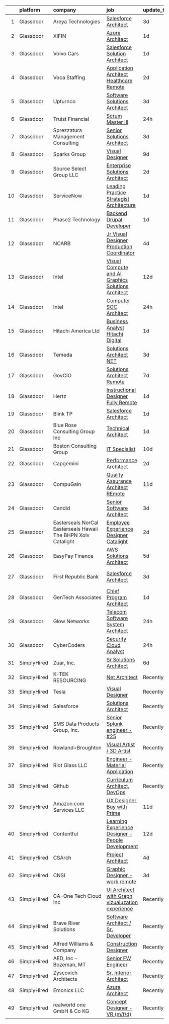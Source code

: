 

|    | platform    | company                                                           | job                                                                                                                                                                                                                                                                                                                                                                                                                                                                                                                                                                                                                                                                                                                                                                                                                                                                                                                                                                                                                                                                                                                                                                                                                                                                                                                                                                                                               | update_time   | location             |
|---:|:------------|:------------------------------------------------------------------|:------------------------------------------------------------------------------------------------------------------------------------------------------------------------------------------------------------------------------------------------------------------------------------------------------------------------------------------------------------------------------------------------------------------------------------------------------------------------------------------------------------------------------------------------------------------------------------------------------------------------------------------------------------------------------------------------------------------------------------------------------------------------------------------------------------------------------------------------------------------------------------------------------------------------------------------------------------------------------------------------------------------------------------------------------------------------------------------------------------------------------------------------------------------------------------------------------------------------------------------------------------------------------------------------------------------------------------------------------------------------------------------------------------------|:--------------|:---------------------|
|  1 | Glassdoor   | Areya Technologies                                                | [Salesforce Architect](https://www.glassdoor.com/partner/jobListing.htm?pos=124&ao=1136043&s=58&guid=00000181e6e367a6a7aca7b6fb3f59aa&src=GD_JOB_AD&t=SR&vt=w&cs=1_f1a3e78d&cb=1657436072242&jobListingId=1007988964633&jrtk=3-0-1g7je6pupk25d801-1g7je6pv6g2q6800-9060cca8bc9b5d81-)                                                                                                                                                                                                                                                                                                                                                                                                                                                                                                                                                                                                                                                                                                                                                                                                                                                                                                                                                                                                                                                                                                                             | 3d            | Burlingame, CA       |
|  2 | Glassdoor   | XIFIN                                                             | [Azure Architect](https://www.glassdoor.com/partner/jobListing.htm?pos=117&ao=1136043&s=58&guid=00000181e6e367a6a7aca7b6fb3f59aa&src=GD_JOB_AD&t=SR&vt=w&ea=1&cs=1_cd96af70&cb=1657436072242&jobListingId=1007993666665&jrtk=3-0-1g7je6pupk25d801-1g7je6pv6g2q6800-e5e5759bb2fd61e7-)                                                                                                                                                                                                                                                                                                                                                                                                                                                                                                                                                                                                                                                                                                                                                                                                                                                                                                                                                                                                                                                                                                                             | 1d            | Dallas, TX           |
|  3 | Glassdoor   | Volvo Cars                                                        | [Salesforce Solution Architect](https://www.glassdoor.com/partner/jobListing.htm?pos=111&ao=1136043&s=58&guid=00000181e6e367a6a7aca7b6fb3f59aa&src=GD_JOB_AD&t=SR&vt=w&cs=1_91fd1e40&cb=1657436072241&jobListingId=1007993627722&jrtk=3-0-1g7je6pupk25d801-1g7je6pv6g2q6800-6e6316d043462188-)                                                                                                                                                                                                                                                                                                                                                                                                                                                                                                                                                                                                                                                                                                                                                                                                                                                                                                                                                                                                                                                                                                                    | 1d            | Mahwah, NJ           |
|  4 | Glassdoor   | Voca Staffing                                                     | [Application Architect Healthcare  Remote ](https://www.glassdoor.com/partner/jobListing.htm?pos=108&ao=1110586&s=58&guid=00000181e6e367a6a7aca7b6fb3f59aa&src=GD_JOB_AD&t=SR&vt=w&ea=1&cs=1_872af2a5&cb=1657436072241&jobListingId=1007990202781&cpc=47CFDC01B3F81FAC&jrtk=3-0-1g7je6pupk25d801-1g7je6pv6g2q6800-796f7c71a8dda27e--6NYlbfkN0BE1NIxMi_JbcH-ROp8JZ1Q7Gl0zj0qYPSNkFo4TeX5QtA4yFnhFm3aW294hNkD69w2ncpqyKVQjdE8mdgnAgEjIaIqH0UjukahcrWBUwVv3pAxzFNm7HUwpvLZ_0EucJbTvaa2Uac0GSBO8_zWfoLqqBw6cirqELwC9_ixUY9hyStsZTbCg-fUn_wbqm9uJhnvfqjoxwv_PKhJEiW0IusKYo9s6reNE8uZJM7CGNOvjnDTbJV__QtrlLfPFWGEFIzz1k7My2tLlnMTyU2fHkqFqLJQCBNrzQdRs_91t5Usm53tPuAYm2sBoQ7wZCM_UhLv_7ehR-GrFRNAH2iFhroYsenBFYqKgCcfDMW0UIPE18BFBd99gartN12HOoZdccTFIeiZAeBbFgkd2Oobe9Hh_mLiSIAjbRaqTie7CQ3hN-EpWdeSjZonL85NLVgU-G2wiJxnjtbz46S1XJmz1E27OFC7aoigBjvuTTDefYW74-tKwmE2ED0a_jI2OBKYGdpKSIJVFjt9syrtDxd_dQCM)                                                                                                                                                                                                                                                                                                                                                                                                                                                                                                              | 2d            | Remote               |
|  5 | Glassdoor   | Upturnco                                                          | [Software Solutions Architect](https://www.glassdoor.com/partner/jobListing.htm?pos=130&ao=1136043&s=58&guid=00000181e6e367a6a7aca7b6fb3f59aa&src=GD_JOB_AD&t=SR&vt=w&ea=1&cs=1_9eeca4f8&cb=1657436072242&jobListingId=1007987531120&jrtk=3-0-1g7je6pupk25d801-1g7je6pv6g2q6800-e6a104121f1f3595-)                                                                                                                                                                                                                                                                                                                                                                                                                                                                                                                                                                                                                                                                                                                                                                                                                                                                                                                                                                                                                                                                                                                | 3d            | San Juan, PR         |
|  6 | Glassdoor   | Truist Financial                                                  | [Scrum Master III](https://www.glassdoor.com/partner/jobListing.htm?pos=126&ao=1136043&s=58&guid=00000181e6e367a6a7aca7b6fb3f59aa&src=GD_JOB_AD&t=SR&vt=w&cs=1_b2d65b4d&cb=1657436072242&jobListingId=1007994188434&jrtk=3-0-1g7je6pupk25d801-1g7je6pv6g2q6800-40efae4936fd12b2-)                                                                                                                                                                                                                                                                                                                                                                                                                                                                                                                                                                                                                                                                                                                                                                                                                                                                                                                                                                                                                                                                                                                                 | 24h           | Atlanta, GA          |
|  7 | Glassdoor   | Sprezzatura Management Consulting                                 | [Senior Solutions Architect](https://www.glassdoor.com/partner/jobListing.htm?pos=128&ao=1136043&s=58&guid=00000181e6e367a6a7aca7b6fb3f59aa&src=GD_JOB_AD&t=SR&vt=w&ea=1&cs=1_1394b1b7&cb=1657436072242&jobListingId=1007986878722&jrtk=3-0-1g7je6pupk25d801-1g7je6pv6g2q6800-310f7f97d5132ae9-)                                                                                                                                                                                                                                                                                                                                                                                                                                                                                                                                                                                                                                                                                                                                                                                                                                                                                                                                                                                                                                                                                                                  | 3d            | Washington, DC       |
|  8 | Glassdoor   | Sparks Group                                                      | [Visual Designer](https://www.glassdoor.com/partner/jobListing.htm?pos=110&ao=1110586&s=58&guid=00000181e6e367a6a7aca7b6fb3f59aa&src=GD_JOB_AD&t=SR&vt=w&cs=1_8fdf42f9&cb=1657436072241&jobListingId=1007975315320&cpc=3BA4CE39D5B5DEF5&jrtk=3-0-1g7je6pupk25d801-1g7je6pv6g2q6800-6f9d54796fcb816d--6NYlbfkN0CVbIAoVGlVV0muHIzlWY31dYj5hrVkKa7qBWZ-hZn3g-zWnitpxah_RyLopvrEJPKGNVHkP4BEyVXcBiWExKZaLgyJCtFSQyRl2jwvZrsd_lm4hDi0g9llMeq5j5rEbSGyOLvtyf1pgb03FpHKPuSdrN9M6CCkObuXg2bM7tzxT8AzfAfkFFfLS413SNybbBkUH7RJi9Pku81egTuyhpTM2vAncXgDXsV8HJB1xMfKnVtvCvxNEDR69HaPsqE0_CGYLiEQA4F4xWrXEaBnDfN8lAhYIaXIQogCcRgc0G6NDN4YFgd_5hXfaH2Qf-btdbCFH_b_i14-eH7jvwL2lraMkdguuca8PUsPJ3tIOQVQ_1lv7EHSrX8rPGlkA_wjbshx4VGvRmrnHfPz5f5aKJuIDdJtQBkYNixpyDO_2zU-VLjtFlJTvTcT2R48c7y1gBMWsgqNicRh3R1VNc2VU-VlNjyqtfhNHIqURBpjY7y8YXjDGPc5jYEFz1_M1vXtF_k%3D)                                                                                                                                                                                                                                                                                                                                                                                                                                                                                                                                                               | 9d            | Arlington, VA        |
|  9 | Glassdoor   | Source Select Group  LLC                                          | [Enterprise Solutions Architect](https://www.glassdoor.com/partner/jobListing.htm?pos=105&ao=1110586&s=58&guid=00000181e6e367a6a7aca7b6fb3f59aa&src=GD_JOB_AD&t=SR&vt=w&ea=1&cs=1_423061fd&cb=1657436072240&jobListingId=1007990072812&cpc=F583A5AE0DDDFE3A&jrtk=3-0-1g7je6pupk25d801-1g7je6pv6g2q6800-21d590518893dfc3--6NYlbfkN0Dknu-XJx1lvG7TapgMlWnDguf9J9bebwcn7i5H53jr-eDOtmFlM5ZfTBFOyK9AH4HPtVI5UoMb82w62dLWlDKoRWM8XMZS-rqEXKJF0w4gtb15dUnf98dqT7NTZyEuXHPx7qsPWdXE_Zg9_NeqtF7dO1wo2rt14Mj8JnXdNKk_CLNbiiBjW1_JP1vpAHn_cNtK63wzB4X3jZlDZEnVCfXWOvXgffga_39eNDqOQ5SC33BR3ZdvB-miu9Pnv0dB5e-LKsp3h727KJ-zu4LLqexVxa2KQeOI9njhtunzs51R51tb62ZkD44xO3YVKovGrqSakdGO9X-5AaWn9maJrQBL4EY9Zkl-GtpDIxN1bjUL8H5ivB-EVYra1PXWlvb0rn_SiZoPg8GoVeDaC-_MICTPA5itXwodRfLCha4dzv2Of9FeY4lQrp6agHYiEudi9duj50-OTyjNtHLJZ6BHR26EqXKumyCeLVGLz6j5gH55UqY_hPAoGjFa3bGmz4RN7Y4ZYMEsLKpCYw%3D%3D)                                                                                                                                                                                                                                                                                                                                                                                                                                                                                                                             | 2d            | Remote               |
| 10 | Glassdoor   | ServiceNow                                                        | [Leading Practice Strategist   Architecture](https://www.glassdoor.com/partner/jobListing.htm?pos=129&ao=1136043&s=58&guid=00000181e6e367a6a7aca7b6fb3f59aa&src=GD_JOB_AD&t=SR&vt=w&cs=1_16c06e78&cb=1657436072242&jobListingId=1007993814941&jrtk=3-0-1g7je6pupk25d801-1g7je6pv6g2q6800-ed41475d852ebfb6-)                                                                                                                                                                                                                                                                                                                                                                                                                                                                                                                                                                                                                                                                                                                                                                                                                                                                                                                                                                                                                                                                                                       | 1d            | New York, NY         |
| 11 | Glassdoor   | Phase2 Technology                                                 | [Backend Drupal Developer](https://www.glassdoor.com/partner/jobListing.htm?pos=103&ao=1110586&s=58&guid=00000181e6e367a6a7aca7b6fb3f59aa&src=GD_JOB_AD&t=SR&vt=w&ea=1&cs=1_29094f38&cb=1657436072239&jobListingId=1007993224952&cpc=BAB9AA3F436D8911&jrtk=3-0-1g7je6pupk25d801-1g7je6pv6g2q6800-3d37e1c5d2e8ef37--6NYlbfkN0D5EoDI19pzLD_ZoAvoqM1-O9qeTV9KvYbDAr1-bMzVcZcpAIqXFAz3IAckowdknD-cNvKT3dG5e3B9UhnzZ-Vly5TmQAUG2eT4UFLJBbWVt6D19g2gg4QqReQnz_vIEOTmqDPH-BxUu5Go1oEDVD84EfPLG_zzMHxSMV1Tg7AwNvIHMx40_9K-oMXTEtqt-uHts1xBqo_Yp6LP17gU9dD0HWUySDTQhlEzzgWoomM191UyBsuxptadu-krUHwC35l85qSMs8Jb19IjJyKEvHa-KTQ_KTG4OSKQosaeckfBofTUVSSmTF6N9mR2VhsZQ0_6AFTS5KLkbErSdKII5xOCKEH6sGIyxtcAufvLTxdVw5CXbtmCczNWOLPDFWFbw586UgToTLyEWVhMGhCfQEl-i8-Lo-ONMXwzF4s_U0wbxIsGzNowO3-y7wE2uh9W72Oyp0Vg4leYO-Wfm0f_gs_STcleq3cTQJbcuko1JTIFVEOmOkcLNiOwegmFsG_K0Fk%3D)                                                                                                                                                                                                                                                                                                                                                                                                                                                                                                                                                 | 1d            | Remote               |
| 12 | Glassdoor   | NCARB                                                             | [Jr  Visual Designer Production Coordinator](https://www.glassdoor.com/partner/jobListing.htm?pos=119&ao=1136043&s=58&guid=00000181e6e367a6a7aca7b6fb3f59aa&src=GD_JOB_AD&t=SR&vt=w&cs=1_3d982003&cb=1657436072242&jobListingId=1007985859291&jrtk=3-0-1g7je6pupk25d801-1g7je6pv6g2q6800-84b28fb3842fc763-)                                                                                                                                                                                                                                                                                                                                                                                                                                                                                                                                                                                                                                                                                                                                                                                                                                                                                                                                                                                                                                                                                                       | 4d            | Washington, DC       |
| 13 | Glassdoor   | Intel                                                             | [Visual Compute and AI Graphics Solutions Architect](https://www.glassdoor.com/partner/jobListing.htm?pos=125&ao=1136043&s=58&guid=00000181e6e367a6a7aca7b6fb3f59aa&src=GD_JOB_AD&t=SR&vt=w&cs=1_36d98415&cb=1657436072242&jobListingId=1007965620115&jrtk=3-0-1g7je6pupk25d801-1g7je6pv6g2q6800-6299f83923726960-)                                                                                                                                                                                                                                                                                                                                                                                                                                                                                                                                                                                                                                                                                                                                                                                                                                                                                                                                                                                                                                                                                               | 12d           | San Jose, CA         |
| 14 | Glassdoor   | Intel                                                             | [Computer SOC Architect](https://www.glassdoor.com/partner/jobListing.htm?pos=113&ao=1136043&s=58&guid=00000181e6e367a6a7aca7b6fb3f59aa&src=GD_JOB_AD&t=SR&vt=w&cs=1_b479ab32&cb=1657436072241&jobListingId=1007994189781&jrtk=3-0-1g7je6pupk25d801-1g7je6pv6g2q6800-b3f5af3242cfab3b-)                                                                                                                                                                                                                                                                                                                                                                                                                                                                                                                                                                                                                                                                                                                                                                                                                                                                                                                                                                                                                                                                                                                           | 24h           | Hillsboro, OR        |
| 15 | Glassdoor   | Hitachi America  Ltd                                              | [Business Analyst   Hitachi Digital](https://www.glassdoor.com/partner/jobListing.htm?pos=114&ao=1136043&s=58&guid=00000181e6e367a6a7aca7b6fb3f59aa&src=GD_JOB_AD&t=SR&vt=w&cs=1_efd2ca99&cb=1657436072241&jobListingId=1007992824369&jrtk=3-0-1g7je6pupk25d801-1g7je6pv6g2q6800-b7a9a8026948f212-)                                                                                                                                                                                                                                                                                                                                                                                                                                                                                                                                                                                                                                                                                                                                                                                                                                                                                                                                                                                                                                                                                                               | 1d            | Santa Clara, CA      |
| 16 | Glassdoor   | Temeda                                                            | [Solutions Architect    NET](https://www.glassdoor.com/partner/jobListing.htm?pos=102&ao=1110586&s=58&guid=00000181e6e367a6a7aca7b6fb3f59aa&src=GD_JOB_AD&t=SR&vt=w&ea=1&cs=1_8abde45b&cb=1657436072239&jobListingId=1007987820448&cpc=C19BE7EA145E205E&jrtk=3-0-1g7je6pupk25d801-1g7je6pv6g2q6800-771fb40b5152c388--6NYlbfkN0Cdyrb_-SYpjIsC7ShR4LTJruqxAexHI1Km_0W0EzpI0TW7AkFEGeTkcoZKWyN5dddhK1KxqVbfNdxlg8SxmcY2z-RPfajfUkz14DOfPB5WKsTSE-iFX8V7mUTVOt9jrREmr2If8kAJlNICLxcY7fymTrvVMhnIQ7ideTI8ipqA9ALxmFln2u5ZuXfCx7V5GHEqQcLjCs7BFlOZqRl1Oi39glAmymDx5uOLTJzHL0pGMyit0fqFja7Qjpnwz24FOH8oynMNss21KZCJRCGtEX_1BPTBRpzaiP2GXjcdN-frDgdjeUUw0Qn9TFl-lOQAXftfYi9dOchrpXqtPBxUXjMD9u4DDHsei6yDTH-Kpa2qcxLRo-w7WrBRNAK-MThMtxlf5QyR3DYH-4WqcvB7jmaey7HDaGq2ENhV9_hCAaZ8CP2zLoycMr6V9OkZitEZVkdSWHbxGldxMqRq4pvUPp2nTJ3Pa8ksdAl0kq8-ipuTkX-58FU7hY9HshXtnae1O1c%3D)                                                                                                                                                                                                                                                                                                                                                                                                                                                                                                                                               | 3d            | Remote               |
| 17 | Glassdoor   | GovCIO                                                            | [Solutions Architect  Remote ](https://www.glassdoor.com/partner/jobListing.htm?pos=107&ao=1110586&s=58&guid=00000181e6e367a6a7aca7b6fb3f59aa&src=GD_JOB_AD&t=SR&vt=w&cs=1_651b09c1&cb=1657436072240&jobListingId=1007978596400&cpc=56C4EA4A1A191A49&jrtk=3-0-1g7je6pupk25d801-1g7je6pv6g2q6800-266625566436227c--6NYlbfkN0A1nvzNsvV4qyCy1GhW1Freg0uBINZ7OaZ-2zU4Ex1TXTqzZBkkuwHUK3v8PptU9X9iQTNuyIg0bpV2hdJ_HK9odugz-Uf9Xb1efQWQldHvSQIv8-D5zEg7WnmXQ7sTio0xLDxsW1fZsjSG1sVP8A36w_aAPvjDC97qHWYAfTEDvPbqu1C3ELEftxdLFR8rgj2jnnUOLKUNlrOgZvQEGZ1InTDXNMs-AqJS-qUz4gtPxQKj6n1eN2ueA34CXn1fFckgWdpE6B8eMkWPFn3Oo5KqvzG06qB3-GxmILGy19OFCm8j4qxrdZIyoEkHYbJu58Bp_ks9E7GMBSg0ZYocdHWyAVfUHcDbZPvLo8Yv2zPv8NPlGq7RqYDBnnZGnE6gFu6u8_G0T5nWPMrQtfXOlEamAjeOndXiYYxSRvhiId1h7ggd8P-pGPn5hmSii3V_i9iPbxNnF8bxNtxedom36AoRwSQ0menNO-TRSycYnVsiEkY1qrc2_7q-aoZPNdbqlkbptcPv4GWcjg%3D%3D)                                                                                                                                                                                                                                                                                                                                                                                                                                                                                                                                    | 7d            | Fairfax, VA          |
| 18 | Glassdoor   | Hertz                                                             | [Instructional Designer  Fully Remote](https://www.glassdoor.com/partner/jobListing.htm?pos=106&ao=1110586&s=58&guid=00000181e6e367a6a7aca7b6fb3f59aa&src=GD_JOB_AD&t=SR&vt=w&cs=1_b1a1c607&cb=1657436072239&jobListingId=1007992438205&cpc=FB7E4A1762AE5BEC&jrtk=3-0-1g7je6pupk25d801-1g7je6pv6g2q6800-80753fbc72ca4922--6NYlbfkN0CY2bW1_UrvxrGosjvcoJFNB3pSLD1pqDJ9L6Rrokobn6ynFDR-KCNFnAqspA82EP7tXkIxuM9MN7E_t-3wbuPEwhXrg3MB6QLX3zY9_IkU3o8I2ckzPKSIdvctle29rLH9Qnhu7BfHaPvc13Bnpe5HGwM87m1wgnf3UQw_UBiMvOcFFM5ghzPGmHwg7PBVJ1ocxd9bZINFnoGTXmGRCfNif59T30wW1rB7cjvIJftDVlhX5armi34kKQcY20t3QDTa3rpHohHPd_JxQ_ymDFXm5mQhphXs1RrfDussIy-KKYPy-uumhWqcYobnxiO9StuNtdNoHmNSVwu5WFavY8s_TfTacSvzYqoxylxLAG3QBUkoo2dhWWZCI2Mj4HIdHVijEdxStryzi9WsY56wtBfVwsJNF_vtN0ljW3ahNYGehxQnGNOpTRfN2_JbhDXmkCrZeZZ1jL6hrVZgdce9m7NkBbitx_667NZ07JVqMyAHTKcyXzGTUu1V)                                                                                                                                                                                                                                                                                                                                                                                                                                                                                                                                                        | 1d            | Estero, FL           |
| 19 | Glassdoor   | Blink TP                                                          | [Salesforce Architect](https://www.glassdoor.com/partner/jobListing.htm?pos=121&ao=1136043&s=58&guid=00000181e6e367a6a7aca7b6fb3f59aa&src=GD_JOB_AD&t=SR&vt=w&ea=1&cs=1_5d332582&cb=1657436072242&jobListingId=1007993093980&jrtk=3-0-1g7je6pupk25d801-1g7je6pv6g2q6800-400bdf0732512737-)                                                                                                                                                                                                                                                                                                                                                                                                                                                                                                                                                                                                                                                                                                                                                                                                                                                                                                                                                                                                                                                                                                                        | 1d            | Chicago, IL          |
| 20 | Glassdoor   | Blue Rose Consulting Group  Inc                                   | [Technical Architect](https://www.glassdoor.com/partner/jobListing.htm?pos=123&ao=1136043&s=58&guid=00000181e6e367a6a7aca7b6fb3f59aa&src=GD_JOB_AD&t=SR&vt=w&ea=1&cs=1_ac12b9c5&cb=1657436072242&jobListingId=1007993659436&jrtk=3-0-1g7je6pupk25d801-1g7je6pv6g2q6800-23c437deb0226183-)                                                                                                                                                                                                                                                                                                                                                                                                                                                                                                                                                                                                                                                                                                                                                                                                                                                                                                                                                                                                                                                                                                                         | 1d            | Remote               |
| 21 | Glassdoor   | Boston Consulting Group                                           | [IT Specialist](https://www.glassdoor.com/partner/jobListing.htm?pos=101&ao=1110586&s=58&guid=00000181e6e367a6a7aca7b6fb3f59aa&src=GD_JOB_AD&t=SR&vt=w&cs=1_2de41e26&cb=1657436072238&jobListingId=1007970412377&cpc=DFCAFF9DFE7B86C3&jrtk=3-0-1g7je6pupk25d801-1g7je6pv6g2q6800-5039b3cd2f533cce--6NYlbfkN0DoP8nG612n6SaIo-6cBFZ4ajKscvbmOmjTSQxsFZrL9H6JfLgZfKbKgrk7_JLLLtGjovJhfxaH0RHRMWMWn4-oJDaCNOt7fUPJ1FBB9ld9iuAMeR5H7fpJmfkuBzxrax1h466KCIcVNNpHR4Er1LVmDRdEGs09bOl2uL-94qFNpKNiy6K3NAq5TqskIdufRp4z3hMhXi8e9Nf7lsRmb9lZJqq3UKcND44qsGH_Kf7jnJz7i1OLKXQZnmvE1oGHMPcRDlyFVMI7h5XLf-musPe0DOWjtf2X8qRmKriWLq2zeSWrIjFHkyDcBThM_txYHOlLflUsXJI86spCgTUNJkGkGMP4fgkgfbXhUudKrUV0PnkgGxEYtqs8orq3iIRW4EkDDUqhnUACjttyuBjGLBqV2W7siL0Ex0oRpl0ow6pkh8h-lUTuV9K1iev4-o8wqlbY-2XMUCS_IHmSNvxizGBl4zTxb40P8d6MiahUeovQcNkt9Vk7GEAC3IBMVaGrlOAeGG80Ut8R6shXaRMbeQCL79-2_sMKpcVqF3PKo50IggNrRGue8mScPz9sR7T79X-Rl7qGaq_WsX1hI_nSH0NC5bl8dldpESnh9GEyWeAKxq-L24AhIqSfURIZkccZ-K5ipax_JXKov9N5sMFOWc2WEAWbX87g4u-hN1hNhk5vWmLxkFU_Vb2YNhUt99pGEU99Bnfm_6frWGfKfA-rJpYOYkq7hUYAi8XL5Xda1ngnKuQc2zVMm29yUUU0L_VvZPTvZ3gcVUjxM6MxRtkPtVFW7aipW32drJkSgQ00D7md4kSKGcl9wfYMTi1JwOBJ6C6ThtyZDsT5BSWFBb6vN-R00HvVdYyQLpcHrJhFtf8D1dHRo0wQJvLrWc1vaiNiKmHb82vYkvrMMxDOWZd6u26OqOexm3pydtnSDbUDPgNy31PAfQpgns9IPoBtK7fTOMvT_Mxqf1O-MJIW7KToOiaqJCxakTF6RU4uDGS7LTAcfQ%3D%3D)                                                   | 10d           | Manhattan Beach, CA  |
| 22 | Glassdoor   | Capgemini                                                         | [Performance Architect](https://www.glassdoor.com/partner/jobListing.htm?pos=122&ao=1136043&s=58&guid=00000181e6e367a6a7aca7b6fb3f59aa&src=GD_JOB_AD&t=SR&vt=w&cs=1_eb121dcd&cb=1657436072242&jobListingId=1007990849441&jrtk=3-0-1g7je6pupk25d801-1g7je6pv6g2q6800-7a6c08dfdb111304-)                                                                                                                                                                                                                                                                                                                                                                                                                                                                                                                                                                                                                                                                                                                                                                                                                                                                                                                                                                                                                                                                                                                            | 2d            | Malvern, PA          |
| 23 | Glassdoor   | CompuGain                                                         | [Quality Assurance Architect   REmote](https://www.glassdoor.com/partner/jobListing.htm?pos=118&ao=1136043&s=58&guid=00000181e6e367a6a7aca7b6fb3f59aa&src=GD_JOB_AD&t=SR&vt=w&cs=1_e5ca52bc&cb=1657436072242&jobListingId=1007968435510&jrtk=3-0-1g7je6pupk25d801-1g7je6pv6g2q6800-219f6ad1bf7e0eb5-)                                                                                                                                                                                                                                                                                                                                                                                                                                                                                                                                                                                                                                                                                                                                                                                                                                                                                                                                                                                                                                                                                                             | 11d           | Pittsburgh, PA       |
| 24 | Glassdoor   | Candid                                                            | [Senior Software Architect](https://www.glassdoor.com/partner/jobListing.htm?pos=104&ao=1110586&s=58&guid=00000181e6e367a6a7aca7b6fb3f59aa&src=GD_JOB_AD&t=SR&vt=w&ea=1&cs=1_375839ed&cb=1657436072239&jobListingId=1007988233903&cpc=45DC3EB807283E85&jrtk=3-0-1g7je6pupk25d801-1g7je6pv6g2q6800-4d42b8b95ea203f5--6NYlbfkN0CKPh-9f2AYbG3Rd5zGJxcGbNBJT9jJ6Zul-69NwYwEgUBN3V-PK3sObbY6e4jGSahdOeUo4QvhrbwPnGpHQOWkK_OEQDDfGpHtCKR_WGySfzPjBr1nXFjlZpMiXP3lNhJnBsytMNBafuDgql1wffqFRdtsl1KTQzRux58oaJjLnkbrbtZoORfppUbeLPPsWpBGKo0KCuYlq0HR9SZA-3vcouh-hKRvuvGv33um0QtNcAUWxZC61AKsGI1xC8HsxlaW5MxctGCOF3fMCQo2YeVPI2GIK3UadaT5uOKyqGbLezBp8Xjz0Yy0d9qiMY8xIXIs99irPGVEz936hZIIN6FBUpzut8MbElM3PvTOzMvmTPdw7Qs_ghppMsuJwzvt87FjOHuhM1-i_BRe2baqDTyBRRjI_Nze165VeD6zY9IE7SrLfICNQUM1mMqE9Cts0HVmOrAaZGYjW-gEBHpRHIwzvcvohcJZKkKQLbsO2Nq9ZLCr3KdOXtoR-NWh7m87TKk%3D)                                                                                                                                                                                                                                                                                                                                                                                                                                                                                                                                                | 3d            | Remote               |
| 25 | Glassdoor   | Easterseals NorCal  Easterseals Hawaii  The BHPN  Xolv  Catalight | [Employee Experience Designer  Catalight ](https://www.glassdoor.com/partner/jobListing.htm?pos=120&ao=1136043&s=58&guid=00000181e6e367a6a7aca7b6fb3f59aa&src=GD_JOB_AD&t=SR&vt=w&ea=1&cs=1_c8eed5eb&cb=1657436072242&jobListingId=1007991322553&jrtk=3-0-1g7je6pupk25d801-1g7je6pv6g2q6800-c98b743b68cd41d8-)                                                                                                                                                                                                                                                                                                                                                                                                                                                                                                                                                                                                                                                                                                                                                                                                                                                                                                                                                                                                                                                                                                    | 2d            | Remote               |
| 26 | Glassdoor   | EasyPay Finance                                                   | [AWS Solutions Architect](https://www.glassdoor.com/partner/jobListing.htm?pos=112&ao=1136043&s=58&guid=00000181e6e367a6a7aca7b6fb3f59aa&src=GD_JOB_AD&t=SR&vt=w&ea=1&cs=1_bc1c94fe&cb=1657436072241&jobListingId=1007983687029&jrtk=3-0-1g7je6pupk25d801-1g7je6pv6g2q6800-f787a110115b0304-)                                                                                                                                                                                                                                                                                                                                                                                                                                                                                                                                                                                                                                                                                                                                                                                                                                                                                                                                                                                                                                                                                                                     | 5d            | Remote               |
| 27 | Glassdoor   | First Republic Bank                                               | [Salesforce Architect](https://www.glassdoor.com/partner/jobListing.htm?pos=115&ao=1136043&s=58&guid=00000181e6e367a6a7aca7b6fb3f59aa&src=GD_JOB_AD&t=SR&vt=w&cs=1_b133684e&cb=1657436072241&jobListingId=1007987836194&jrtk=3-0-1g7je6pupk25d801-1g7je6pv6g2q6800-1e3551a17e16cd99-)                                                                                                                                                                                                                                                                                                                                                                                                                                                                                                                                                                                                                                                                                                                                                                                                                                                                                                                                                                                                                                                                                                                             | 3d            | San Francisco, CA    |
| 28 | Glassdoor   | GenTech Associates                                                | [Chief Program Architect](https://www.glassdoor.com/partner/jobListing.htm?pos=127&ao=1136043&s=58&guid=00000181e6e367a6a7aca7b6fb3f59aa&src=GD_JOB_AD&t=SR&vt=w&ea=1&cs=1_a9fea53a&cb=1657436072242&jobListingId=1007993274743&jrtk=3-0-1g7je6pupk25d801-1g7je6pv6g2q6800-a4fe67eb6c2cb427-)                                                                                                                                                                                                                                                                                                                                                                                                                                                                                                                                                                                                                                                                                                                                                                                                                                                                                                                                                                                                                                                                                                                     | 1d            | Atlanta, GA          |
| 29 | Glassdoor   | Glow Networks                                                     | [Telecom Software System Architect](https://www.glassdoor.com/partner/jobListing.htm?pos=116&ao=1136043&s=58&guid=00000181e6e367a6a7aca7b6fb3f59aa&src=GD_JOB_AD&t=SR&vt=w&ea=1&cs=1_fbfad15b&cb=1657436072242&jobListingId=1007994862905&jrtk=3-0-1g7je6pupk25d801-1g7je6pv6g2q6800-7e609ba969dfb73b-)                                                                                                                                                                                                                                                                                                                                                                                                                                                                                                                                                                                                                                                                                                                                                                                                                                                                                                                                                                                                                                                                                                           | 24h           | Remote               |
| 30 | Glassdoor   | CyberCoders                                                       | [Security Cloud Analyst](https://www.glassdoor.com/partner/jobListing.htm?pos=109&ao=1110586&s=58&guid=00000181e6e367a6a7aca7b6fb3f59aa&src=GD_JOB_AD&t=SR&vt=w&ea=1&cs=1_dff0b4c8&cb=1657436072241&jobListingId=1007994356354&cpc=B076152010A3B66C&jrtk=3-0-1g7je6pupk25d801-1g7je6pv6g2q6800-6ede92819077c427--6NYlbfkN0CpFJQzrgRR8WqXWK1qKKEqALWJw739KlKqr2H-MSI4eoBlI4EFrmor2FYZMP3muM12TYa1eX62sxsy5U9xm-qQp4Plm5_64RpPEY_QzP2gwKVgIulduMbo7NTw50RpE1gfCNPPEmRBh_xcKx5LhR8Z7mo-EW0p0AwwaxW7cKXzSAfuFSvUk9IgmiVLrxSmNuh3w3g3ccFMWOOr2CQdL_4gG9U9Z_bqcDc3bh7hO-ZnqnZBakIxD5GNVioIbP8QWBMGmwK7z_1SZjNSyTMUhNe304ceXBdV1bPO2q8S4-0s3a3UEJyzfu_Zb1sdCZp0YIRVzXQNw7LJV1e7sbDNQyFsJ_mFOA6Bb_MN6Iej2t9Q2omOWiyF45LbIZ5NoykxzxheQ7qorO-3wa_6RDKEdjY4UAxI-CCIGWx08P_y3a2KuTvEmbsAgFK4Zw8rofLDH4bGOt7EPewC0yeh8X9YWSQovR1L326asQDN00rDr5dJoeRGRYBnIAYJFBp2SSkG2FEmfuv_xYwMf_rP0pFWU2u8lGipAjs0lLyCHGmeZUtZMYU2c-bTtqZpIerIJHmnjrNGrMburrmiT7ePz1XQPfCUFc6A61d3QFNpjPIQK87L5oAmoGipRm2yCLjCBkEW0bdIG32--ZHmAKTm0MuRrZgOtCHraTtnlAOMGqFmbTaekgRI_LbH6p1pjHKYpVUNsHxcbS5ocexhHU7yl4iIvxQSbHDZ0b8BeLDZSZu1L9roudb2aj9swm_jTY_bi1aY85A359RNPONqMjfLiDGX0vZ6vWb7SHbbpuQTdlxzGuStcDDWCbIMM5CFxwMdrwoedVSxHVY-BvF9C9Eh8Lof4d1DkFVf845QJXfvYOW4_C8K3OCrxGBfJScQFYYXkvj-542r3BTzHlkqzz53K45f2oU30U8J7K5z-YkTtlHdaeOriSd2MGIuM1uo1F_7rluZqtJLV44mnTRxh0tNnR7tb_Ri3bplYQMfap8T42CsMtNdMKnbcYVikKqhv3Jq1eucvU2r1mgOL0JcVvk-DGNu1Zyz) | 24h           | Salt Lake City, UT   |
| 31 | SimplyHired | Zuar, Inc.                                                        | [Sr Solutions Architect](https://www.simplyhired.com/job/yqsWJYc8d3CN9Do817cld4SYpLXcM2cfj6Rl2PUHdrbG8TpiKFhW5A?q=visual+architect)                                                                                                                                                                                                                                                                                                                                                                                                                                                                                                                                                                                                                                                                                                                                                                                                                                                                                                                                                                                                                                                                                                                                                                                                                                                                               | 6d            | Remote               |
| 32 | SimplyHired | K-TEK RESOURCING                                                  | [Net Architect](https://www.simplyhired.com/job/1uPQilAX3V-479ff1scEi3qUbgvzFtHzO4sMIn54SywYJQnMJ_kr7w?q=visual+architect)                                                                                                                                                                                                                                                                                                                                                                                                                                                                                                                                                                                                                                                                                                                                                                                                                                                                                                                                                                                                                                                                                                                                                                                                                                                                                        | Recently      | Remote               |
| 33 | SimplyHired | Tesla                                                             | [Visual Designer](https://www.simplyhired.com/job/8xa7SsHkWQizRBz7HRMgc0sut82wRjL2HB4GxCDCe5d307YkKcUF3g?q=visual+architect)                                                                                                                                                                                                                                                                                                                                                                                                                                                                                                                                                                                                                                                                                                                                                                                                                                                                                                                                                                                                                                                                                                                                                                                                                                                                                      | Recently      | Hawthorne, CA        |
| 34 | SimplyHired | Salesforce                                                        | [Solutions Architect](https://www.simplyhired.com/job/IecvKMy9y_NJ6TEj2QCO1Nv4YhyvSWB-hmBEd96KYRPKMX0AiZ5Cyg?q=visual+architect)                                                                                                                                                                                                                                                                                                                                                                                                                                                                                                                                                                                                                                                                                                                                                                                                                                                                                                                                                                                                                                                                                                                                                                                                                                                                                  | Recently      | Remote +10 locations |
| 35 | SimplyHired | SMS Data Products Group, Inc.                                     | [Senior Splunk engineer -#25](https://www.simplyhired.com/job/sx7NMuqms34xZNXpNhR7o_T_Zogn5d3TSFg5mvixF5C9hYK6Q9VJZA?q=visual+architect)                                                                                                                                                                                                                                                                                                                                                                                                                                                                                                                                                                                                                                                                                                                                                                                                                                                                                                                                                                                                                                                                                                                                                                                                                                                                          | Recently      | Montgomery, AL       |
| 36 | SimplyHired | Rowland+Broughton                                                 | [Visual Artist / 3D Artist](https://www.simplyhired.com/job/a6jc09FaT-WsTWRX4SZ9r250FnXzzVMgqyOB-q7qjxkVTn6ELeF_Pg?q=visual+architect)                                                                                                                                                                                                                                                                                                                                                                                                                                                                                                                                                                                                                                                                                                                                                                                                                                                                                                                                                                                                                                                                                                                                                                                                                                                                            | Recently      | Denver, CO           |
| 37 | SimplyHired | Riot Glass LLC                                                    | [Engineer - Material Application](https://www.simplyhired.com/job/iCL8Jf57TsGMkEkKC7vaJuzHaVkgSmj9SU3WnIRKS2gq_N8CKtHM5A?q=visual+architect)                                                                                                                                                                                                                                                                                                                                                                                                                                                                                                                                                                                                                                                                                                                                                                                                                                                                                                                                                                                                                                                                                                                                                                                                                                                                      | Recently      | Huntington Beach, CA |
| 38 | SimplyHired | Github                                                            | [Curriculum Architect, DevOps](https://www.simplyhired.com/job/Ir3Mu-2fxgljBq3bxz3HGQLZNIZtksJM0h9ByEHojCVmwRpvSKBtow?q=visual+architect)                                                                                                                                                                                                                                                                                                                                                                                                                                                                                                                                                                                                                                                                                                                                                                                                                                                                                                                                                                                                                                                                                                                                                                                                                                                                         | Recently      | Remote +1 location   |
| 39 | SimplyHired | Amazon.com Services LLC                                           | [UX Designer, Buy with Prime](https://www.simplyhired.com/job/tsP6i41zAYC_H-zzFQsGVNl-7zaHmZnE470sHQFsS0HqTH_5_XMJ9w?q=visual+architect)                                                                                                                                                                                                                                                                                                                                                                                                                                                                                                                                                                                                                                                                                                                                                                                                                                                                                                                                                                                                                                                                                                                                                                                                                                                                          | 11d           | Remote               |
| 40 | SimplyHired | Contentful                                                        | [Learning Experience Designer - People Development](https://www.simplyhired.com/job/bsq-XNYGbOUlro8ofb_4tEciU5qx5PCGB_huWxBHX12AU9t8rJu7qQ?q=visual+architect)                                                                                                                                                                                                                                                                                                                                                                                                                                                                                                                                                                                                                                                                                                                                                                                                                                                                                                                                                                                                                                                                                                                                                                                                                                                    | 12d           | Denver, CO           |
| 41 | SimplyHired | CSArch                                                            | [Project Architect](https://www.simplyhired.com/job/Ou-TLOV-15DuCsqz-Qqf_MZAUppF-3v_rNk9Yeb3ODfmhnzlC_Mkrw?q=visual+architect)                                                                                                                                                                                                                                                                                                                                                                                                                                                                                                                                                                                                                                                                                                                                                                                                                                                                                                                                                                                                                                                                                                                                                                                                                                                                                    | 4d            | Albany, NY           |
| 42 | SimplyHired | CNSI                                                              | [Graphic Designer - work remote](https://www.simplyhired.com/job/aFUov4y_4y8w2feSI_9JfXKSnUZhdvNzicb1Wte17TcZ_CRVxnMM2w?q=visual+architect)                                                                                                                                                                                                                                                                                                                                                                                                                                                                                                                                                                                                                                                                                                                                                                                                                                                                                                                                                                                                                                                                                                                                                                                                                                                                       | 3d            | United States        |
| 43 | SimplyHired | CA-One Tech Cloud Inc                                             | [UI Architect with Graph vizualuzation experience](https://www.simplyhired.com/job/2MuK_2oyB6HJFd5Qs52P4rZ-CmwA0FZ5TEQKGStBYOzt6zSl2xW0HA?q=visual+architect)                                                                                                                                                                                                                                                                                                                                                                                                                                                                                                                                                                                                                                                                                                                                                                                                                                                                                                                                                                                                                                                                                                                                                                                                                                                     | Recently      | Sunnyvale, CA        |
| 44 | SimplyHired | Brave River Solutions                                             | [Software Architect / Sr. Developer](https://www.simplyhired.com/job/GoDTEn55g589R9KC5aWOkbWZDoY-1JM-C4KDqP-3C2VVBiHTAgTmhQ?q=visual+architect)                                                                                                                                                                                                                                                                                                                                                                                                                                                                                                                                                                                                                                                                                                                                                                                                                                                                                                                                                                                                                                                                                                                                                                                                                                                                   | Recently      | Warwick, RI          |
| 45 | SimplyHired | Alfred Williams & Company                                         | [Construction Designer](https://www.simplyhired.com/job/WoRhtDbQOhNubS15VfOx8U9U6PT8vvSWWx3Or_0eUd2VnZ57jBwQww?q=visual+architect)                                                                                                                                                                                                                                                                                                                                                                                                                                                                                                                                                                                                                                                                                                                                                                                                                                                                                                                                                                                                                                                                                                                                                                                                                                                                                | Recently      | Nashville, TN        |
| 46 | SimplyHired | AED, Inc - Bozeman, MT                                            | [Senior FW Engineer](https://www.simplyhired.com/job/zINmUZXgScoXXgS_gyiF3t60esMGL8VWIM8nJ8Kv2CvxPHXAK-fHew?q=visual+architect)                                                                                                                                                                                                                                                                                                                                                                                                                                                                                                                                                                                                                                                                                                                                                                                                                                                                                                                                                                                                                                                                                                                                                                                                                                                                                   | Recently      | Bozeman, MT          |
| 47 | SimplyHired | Zyscovich Architects                                              | [Sr. Interior Architect](https://www.simplyhired.com/job/T7oet47aCOFHKQsEghPBtusux2cJdi0zmkul-G67QosaeOLXQtvx5Q?q=visual+architect)                                                                                                                                                                                                                                                                                                                                                                                                                                                                                                                                                                                                                                                                                                                                                                                                                                                                                                                                                                                                                                                                                                                                                                                                                                                                               | Recently      | Miami, FL            |
| 48 | SimplyHired | Emonics LLC                                                       | [Azure Architect](https://www.simplyhired.com/job/0SlsQLIOxCbYpYgGhV4xkeZMm21FeTUArnxXEDK89nasJpzpkfHCbA?q=visual+architect)                                                                                                                                                                                                                                                                                                                                                                                                                                                                                                                                                                                                                                                                                                                                                                                                                                                                                                                                                                                                                                                                                                                                                                                                                                                                                      | Recently      | Arlington, VA        |
| 49 | SimplyHired | realworld one GmbH & Co KG                                        | [Concept Designer - VR (m/f/d)](https://www.simplyhired.com/job/9M9B0HjzlxbnEWwSs63j38J2jv4QAGwRz17kgQnuQPJjtHPVVTunxA?q=visual+architect)                                                                                                                                                                                                                                                                                                                                                                                                                                                                                                                                                                                                                                                                                                                                                                                                                                                                                                                                                                                                                                                                                                                                                                                                                                                                        | Recently      | Remote               |